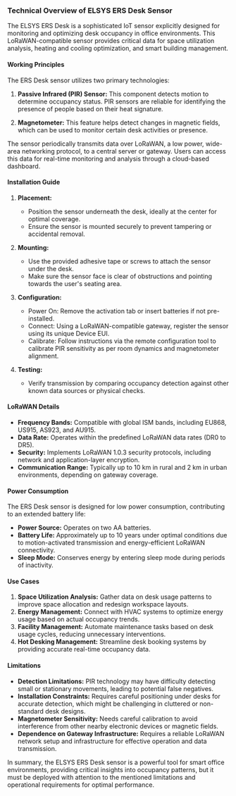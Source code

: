 ### Technical Overview of ELSYS ERS Desk Sensor

The ELSYS ERS Desk is a sophisticated IoT sensor explicitly designed for monitoring and optimizing desk occupancy in office environments. This LoRaWAN-compatible sensor provides critical data for space utilization analysis, heating and cooling optimization, and smart building management.

#### Working Principles

The ERS Desk sensor utilizes two primary technologies:

1. **Passive Infrared (PIR) Sensor:** This component detects motion to determine occupancy status. PIR sensors are reliable for identifying the presence of people based on their heat signature.

2. **Magnetometer:** This feature helps detect changes in magnetic fields, which can be used to monitor certain desk activities or presence.

The sensor periodically transmits data over LoRaWAN, a low power, wide-area networking protocol, to a central server or gateway. Users can access this data for real-time monitoring and analysis through a cloud-based dashboard.

#### Installation Guide

1. **Placement:** 
   - Position the sensor underneath the desk, ideally at the center for optimal coverage.
   - Ensure the sensor is mounted securely to prevent tampering or accidental removal.
   
2. **Mounting:**
   - Use the provided adhesive tape or screws to attach the sensor under the desk.
   - Make sure the sensor face is clear of obstructions and pointing towards the user's seating area.

3. **Configuration:**
   - Power On: Remove the activation tab or insert batteries if not pre-installed.
   - Connect: Using a LoRaWAN-compatible gateway, register the sensor using its unique Device EUI.
   - Calibrate: Follow instructions via the remote configuration tool to calibrate PIR sensitivity as per room dynamics and magnetometer alignment.

4. **Testing:**
   - Verify transmission by comparing occupancy detection against other known data sources or physical checks.

#### LoRaWAN Details

- **Frequency Bands:** Compatible with global ISM bands, including EU868, US915, AS923, and AU915.
- **Data Rate:** Operates within the predefined LoRaWAN data rates (DR0 to DR5).
- **Security:** Implements LoRaWAN 1.0.3 security protocols, including network and application-layer encryption.
- **Communication Range:** Typically up to 10 km in rural and 2 km in urban environments, depending on gateway coverage.

#### Power Consumption

The ERS Desk sensor is designed for low power consumption, contributing to an extended battery life:

- **Power Source:** Operates on two AA batteries.
- **Battery Life:** Approximately up to 10 years under optimal conditions due to motion-activated transmission and energy-efficient LoRaWAN connectivity.
- **Sleep Mode:** Conserves energy by entering sleep mode during periods of inactivity.

#### Use Cases

1. **Space Utilization Analysis:** Gather data on desk usage patterns to improve space allocation and redesign workspace layouts.
2. **Energy Management:** Connect with HVAC systems to optimize energy usage based on actual occupancy trends.
3. **Facility Management:** Automate maintenance tasks based on desk usage cycles, reducing unnecessary interventions.
4. **Hot Desking Management:** Streamline desk booking systems by providing accurate real-time occupancy data.

#### Limitations

- **Detection Limitations:** PIR technology may have difficulty detecting small or stationary movements, leading to potential false negatives.
- **Installation Constraints:** Requires careful positioning under desks for accurate detection, which might be challenging in cluttered or non-standard desk designs.
- **Magnetometer Sensitivity:** Needs careful calibration to avoid interference from other nearby electronic devices or magnetic fields.
- **Dependence on Gateway Infrastructure:** Requires a reliable LoRaWAN network setup and infrastructure for effective operation and data transmission.

In summary, the ELSYS ERS Desk sensor is a powerful tool for smart office environments, providing critical insights into occupancy patterns, but it must be deployed with attention to the mentioned limitations and operational requirements for optimal performance.